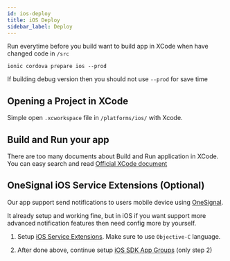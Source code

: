 ```yaml
---
id: ios-deploy
title: iOS Deploy
sidebar_label: Deploy
---
```


Run everytime before you build want to build app in XCode when have changed code in `/src`

```
ionic cordova prepare ios --prod
```

If building debug version then you should not use `--prod` for save time

## Opening a Project in XCode

Simple open `.xcworkspace` file in `/platforms/ios/` with Xcode.

## Build and Run your app

There are too many documents about Build and Run application in XCode. You can easy search and read [Official XCode document](https://developer.apple.com/library/archive/documentation/ToolsLanguages/Conceptual/Xcode_Overview/BuildingYourApp.html)

## OneSignal iOS Service Extensions (Optional)

Our app support send notifications to users mobile device using [OneSignal](guides-push-notification.md).

It already setup and working fine, but in iOS if you want support more advanced notification features then need config more by yourself.

1. Setup <a href="https://documentation.onesignal.com/docs/cordova-sdk-setup#ios-service-extensions" target="_blank">iOS Service Extensions</a>.
Make sure to use `Objective-C` language.

2. After done above, continue setup <a href="https://documentation.onesignal.com/docs/ios-sdk-app-groups-setup#2-enable-app-groups-capability" target="_blank">iOS SDK App Groups</a> (only step 2)
